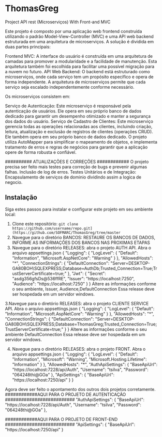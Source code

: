 # ThomasGreg
Project API rest (Microserviços) With Front-and MVC

Este projeto é composto por uma aplicação web frontend construída utilizando o padrão Model-View-Controller (MVC) e uma API web backend estruturada em uma arquitetura de microserviços.
A solução é dividida em duas partes principais:

Frontend MVC: A interface do usuário é construída em uma arquitetura de camadas para promover a modularidade e a facilidade de manutenção. Esta arquitetura também foi escolhida para facilitar uma possível migração para a nuvem no futuro.
API Web Backend: O backend está estruturado como microserviços, onde cada serviço tem um propósito específico e opera de forma independente. A arquitetura de microserviços permite que cada serviço seja escalado independentemente conforme necessário.

Os microserviços consistem em:

Serviço de Autenticação: Este microserviço é responsável pela autenticação de usuários. Ele opera em seu próprio banco de dados dedicado para garantir um desempenho otimizado e manter a segurança dos dados do usuário.
Serviço de Cadastro de Clientes: Este microserviço gerencia todas as operações relacionadas aos clientes, incluindo criação, leitura, atualização e exclusão de registros de clientes (operações CRUD). Ele também opera em seu próprio banco de dados dedicado.
O projeto utiliza AutoMapper para simplificar o mapeamento de objetos, e implementa tratamento de erros e regras de negócios para garantir que a aplicação opere de forma robusta e confiável.

########## ATUALIZAÇÕES E CORREÇÕES ############
O projeto precisa ser feito mais testes para correção de bugs e prevenir algumas falhas.
Inclusão de log de erros.
Testes Unitários e de Integração:
Encapsulamento de serviços de dominio dividindo assim a logica de negocio.

## Instalação

Siga estes passos para instalar e configurar este projeto em seu ambiente local:

1. Clone este repositório: `git clone https://github.com/username/repo.git](https://github.com/SOFMARC/ThomasGreg/tree/master`
2. Navegue para o diretório BANCOS: RESTAURE OS BANCOS DE DADOS, INFORME AS INFORMAÇÕES DOS BANCOS NAS PROXIMAS ETAPAS
3. Navegue para o diretório RELEASES: abra o projeto AUTH API. Abra o arquivo appsettings.json
   {
  "Logging": {
    "LogLevel": {
      "Default": "Information",
      "Microsoft.AspNetCore": "Warning"
    }
  },
  "AllowedHosts": "*",
  "ConnectionStrings": {
    "DefaultConnection": "Server=DESKTOP-GA80BOH\\SQLEXPRESS;Database=AuthDb;Trusted_Connection=True;TrustServerCertificate=true;"
  },
  "Jwt": {
    "Secret": "asdg356gfsDs@536ffRE",
    "Issuer": "https://localhost:7250",
    "Audience": "https://localhost:7250"
  }
}
Altere as informações conforme o seu ambiente, Issuer, Audience,DefaultConnection
Essa release deve ser hospedada em um servidor windows.

3.Navegue para o diretório RELEASES: abra o projeto CLIENTE SERVICE API. Abra o arquivo appsettings.json 
{
  "Logging": {
    "LogLevel": {
      "Default": "Information",
      "Microsoft.AspNetCore": "Warning"
    }
  },
  "AllowedHosts": "*",
  "ConnectionStrings": {
    "DefaultConnection": "Server=DESKTOP-GA80BOH\\SQLEXPRESS;Database=ThomasGreg;Trusted_Connection=True;TrustServerCertificate=true;"
  }
}
Altere as informações conforme o seu ambiente DefaultConnection
Essa release deve ser hospedada em um servidor windows.

4. Navegue para o diretório RELEASES: abra o projeto FRONT. Abra o arquivo appsettings.json 
{
  "Logging": {
    "LogLevel": {
      "Default": "Information",
      "Microsoft": "Warning",
      "Microsoft.Hosting.Lifetime": "Information"
    }
  },
  "AllowedHosts": "*",
  "AuthApiSettings": {
    "BaseApiUrl": "https://localhost:7228/api/Auth",
    "Username": "tsilva",
    "Password": "064248thi@GOa"
  },
  "ApiSettings": {
    "BaseApiUrl": "https://localhost:7250/api"
  }
}

Agora deve ser feito o apontamento dos outros dois projetos corretamente.
############AQUI PARA O PROJETO DE AUTENTICAÇÃO ##########################
 "AuthApiSettings": {
    "BaseApiUrl": "https://localhost:7228/api/Auth",
    "Username": "tsilva",
    "Password": "064248thi@GOa"
  },

  ############AQUI PARA O PROJETO DE FRONT-END ##########################
   "ApiSettings": {
    "BaseApiUrl": "https://localhost:7250/api"
  }


